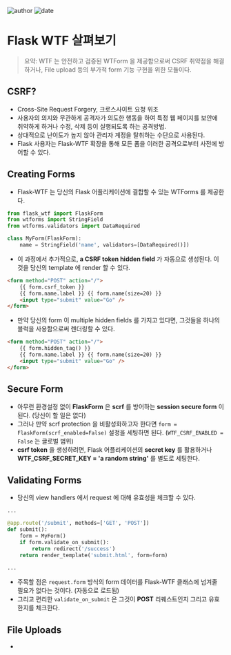 
![author](https://img.shields.io/badge/author-daesungRa-lightgray.svg?style=flat-square)
![date](https://img.shields.io/badge/date-190527-lightgray.svg?style=flat-square)

# Flask WTF 살펴보기

> 요약: WTF 는 안전하고 검증된 WTForm 을 제공함으로써 CSRF 취약점을 해결하거나, File upload 등의 부가적 form 기능 구현을 위한 모듈이다.

## CSRF?

- Cross-Site Request Forgery, 크로스사이트 요청 위조
- 사용자의 의지와 무관하게 공격자가 의도한 행동을 하여 특정 웹 페이지를 보안에 취약하게 하거나 수정, 삭제 등이 실행되도록 하는 공격방법.
- 상대적으로 난이도가 높지 않아 관리자 계정을 탈취하는 수단으로 사용된다.
- Flask 사용자는 Flask-WTF 확장을 통해 모든 폼을 이러한 공격으로부터 사전에 방어할 수 있다.

## Creating Forms

- Flask-WTF 는 당신의 Flask 어플리케이션에 결합할 수 있는 WTForms 를 제공한다.
```python
from flask_wtf import FlaskForm
from wtforms import StringField
from wtforms.validators import DataRequired

class MyForm(FlaskForm):
    name = StringField('name', validators=[DataRequired()])
```
- 이 과정에서 추가적으로, **a CSRF token hidden field** 가 자동으로 생성된다. 이것을 당신의 template 에 render 할 수 있다.
```html
<form method="POST" action="/">
    {{ form.csrf_token }}
    {{ form.name.label }} {{ form.name(size=20) }}
    <input type="submit" value="Go" />
</form>
```
- 만약 당신의 form 이 multiple hidden fields 를 가지고 있다면, 그것들을 하나의 블럭을 사용함으로써 렌더링할 수 있다.
```html
<form method="POST" action="/">
    {{ form.hidden_tag() }}
    {{ form.name.label }} {{ form.name(size=20) }}
    <input type="submit" value="Go" />
</form>
```

## Secure Form

- 아무런 환경설정 없이 **FlaskForm** 은 **scrf** 를 방어하는 **session secure form** 이 된다. (당신이 할 일은 없다)
- 그러나 만약 scrf protection 을 비활성화하고자 한다면 ```form = FlaskForm(scrf_enabled=False)``` 설정을 세팅하면 된다. (```WTF_CSRF_ENABLED = False``` 는 글로벌 범위)
- **csrf token** 을 생성하려면, Flask 어플리케이션의 **secret key** 를 활용하거나 **WTF_CSRF_SECRET_KEY = 'a random string'** 를 별도로 세팅한다. 

## Validating Forms

- 당신의 view handlers 에서 request 에 대해 유효성을 체크할 수 있다.
```python
...

@app.route('/submit', methods=['GET', 'POST'])
def submit():
    form = MyForm()
    if form.validate_on_submit():
        return redirect('/success')
    return render_template('submit.html', form=form)
    
...
```
- 주목할 점은 ```request.form``` 방식의 form 데이터를 Flask-WTF 클래스에 넘겨줄 필요가 없다는 것이다. (자동으로 로드됨)
- 그리고 편리한 ```validate_on_submit``` 은 그것이 **POST** 리퀘스트인지 그리고 유효한지를 체크한다.

## File Uploads

- 





